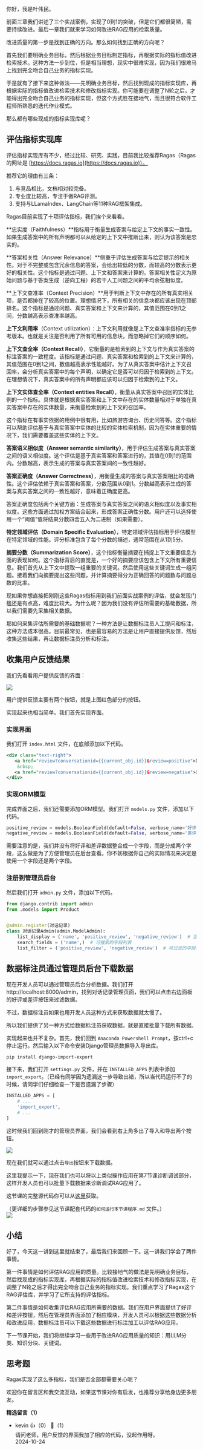 你好，我是叶伟民。

前面三章我们讲述了三个实战案例，实现了0到1的突破，但是它们都很简陋，需要持续改进。最后一章我们就来学习如何改进RAG应用的检索质量。

改进质量的第一步是找到正确的方向。那么如何找到正确的方向呢？

首先我们要明确业务目标，然后根据业务目标制定指标，再根据实际的指标值改进检索技术。这种方法一步到位，但是相当理想，现实中很难实现，因为我们很难马上找到完全吻合自己业务的指标实现。

于是就有了接下来这种做法——先明确业务目标，然后找到现成的指标实现库，再根据实际的指标值改进检索技术和修改指标实现。你可能要在调整了N轮之后，才能得出完全吻合自己业务的指标实现，但这个方式胜在接地气，而且很符合软件工程师所熟悉的迭代作业模式。

那么都有哪些现成的指标实现库呢？

## 评估指标实现库

评估指标实现库有不少，经过比较、研究、实践，目前我比较推荐Ragas（Ragas的网址是 [https://docs.ragas.io](https://docs.ragas.io)）。

推荐它的理由有三条：

1. 与竞品相比，文档相对较完备。
2. 专业度比较高，专注于做RAG评测。
3. 支持与LLamaIndex、LangChain等11种RAG框架集成。

Ragas目前实现了十项评估指标，我们挨个来看看。

**忠实度（Faithfulness）**指标用于衡量生成答案与给定上下文的事实一致性。如果生成答案中的所有声明都可以从给定的上下文中推断出来，则认为该答案是忠实的。

**答案相关性（Answer Relevance）**侧重于评估生成答案与给定提示的相关性。对于不完整或包含冗余信息的答案，会给出较低的分数，而较高的分数表示更好的相关性。这个指标是通过问题、上下文和答案来计算的。答案相关性定义为原始问题与基于答案生成（逆向工程）的若干人工问题之间的平均余弦相似度。

**上下文查准率（Context Precision）**用于判断上下文中存在的所有真实相关项，是否都排在了较高的位置。理想情况下，所有相关的信息块都应该出现在顶部排名。这个指标是通过问题、真实答案和上下文来计算的，其值范围在0到1之间，分数越高表示查准率越高。

**上下文利用率**（Context utilization）：上下文利用就像是上下文查准率指标的无参考版本。也就是关注是否利用了所有可用的信息块，而忽略掉它们的顺序如何。

**上下文查全率（Context Recall）**，它衡量的是检索到的上下文与作为真实答案的标注答案的一致程度。该指标是通过问题、真实答案和检索到的上下文来计算的，其值范围在0到1之间，数值越高表示性能越好。为了从真实答案中估计上下文召回率，会分析真实答案中的每个声明，以确定它是否可以归因于检索到的上下文。在理想情况下，真实答案中的所有声明都应该可以归因于检索到的上下文。

**上下文实体查全率（Context entities Recall）**，衡量从真实答案中召回的实体比例的一个指标。具体就是根据真实答案和上下文中存在的实体数量相对于单独在真实答案中存在的实体数量，来衡量检索到的上下文的召回率。

这个指标在有事实依据的用例中很有用，比如旅游咨询台、历史问答等。这个指标可以帮助评估基于与真实答案中实体的比较的实体检索机制，因为在实体重要的情况下，我们需要覆盖这些实体的上下文。

**答案语义相似度（Answer semantic similarity）**，用于评估生成答案与真实答案之间的语义相似度。这个评估是基于真实答案和答案进行的，其值在0到1的范围内。分数越高，表示生成的答案与真实答案间的一致性越好。

**答案正确度（Answer Correctness）**，用衡量生成的答案与真实答案相比的准确性。这个评估依赖于真实答案和答案，分数范围从0到1。分数越高表示生成的答案与真实答案之间的一致性越好，意味着正确度更高。

答案正确度包括两个关键方面：生成答案与真实答案之间的语义相似度以及事实相似度。这些方面通过加权方案结合起来，形成答案正确性分数。用户还可以选择使用一个“阈值”值将结果分数四舍五入为二进制（如果需要）。

**特定领域评估（Domain Specific Evaluation）**，特定领域评估指标用于评估模型在特定领域的性能。评分标准包含了每个分数的描述，通常范围在从1到5分。

**摘要分数（Summarization Score）**，这个指标衡量摘要在捕捉上下文重要信息方面的表现如何。这个指标背后的直觉是，一个好的摘要应该包含上下文所有重要信息。我们首先从上下文中提取一组重要的关键词。然后使用这些关键词生成一组问题。接着我们向摘要提出这些问题，并计算摘要得分为正确回答的问题数与问题总数的比率。

现如果你想直接把刚刚这些Ragas指标用到我们前面实战案例的评估，就会发现门槛还是有点高，难度比较大。为什么呢？因为我们没有评估所需要的基础数据，所以我们需要先采集相关数据。

那如何采集评估所需要的基础数据呢？一种方法是让数据标注员人工提问和标注，这种方法成本很高。目前最常见，也是最容易的方法是让用户直接提供反馈，然后收集这些结果，再让数据标注员分析和标注。

## 收集用户反馈结果

我们先看看用户提供反馈的界面：

![](https://static001.geekbang.org/resource/image/44/23/443213a221619255a99200550df4e123.jpg?wh=2012x1206)

用户提供反馈主要有两个按钮，就是上图红色部分的按钮。

实现起来也相当简单。我们首先实现界面。

### 实现界面

我们打开 `index.html` 文件，在底部添加以下代码。

```xml
<div class="text-right"> 
   <a href="review?conversationid={{current_obj.id}}&review=positive">好评</a> 
    &nbsp;
   <a href="review?conversationid={{current_obj.id}}&review=negative">差评</a> 
</div>
```

### 实现ORM模型

完成界面之后，我们还需要添加ORM模型。我们打开 `models.py` 文件，添加以下代码。

```python
positive_review = models.BooleanField(default=False, verbose_name='好评')
negative_review = models.BooleanField(default=False, verbose_name='差评')
```

需要注意的是，我们并没有将好评和差评数据整合成一个字段，而是分成两个字段，这么做是为了方便管理员在后台查看。你不妨根据你自己的实际情况来决定是使用一个字段还是两个字段。

### 注册到管理员后台

然后我们打开 `admin.py` 文件，添加以下代码。

```python
from django.contrib import admin
from .models import Product


@admin.register(对话记录)
class 对话记录Admin(admin.ModelAdmin):
    list_display = ('name', 'positive_review', 'negative_review')  # 显示的字段列表
    search_fields = ('name',)  # 可搜索的字段列表
    list_filter = ('positive_review', 'negative_review')  # 可过滤的字段列表
```

## 数据标注员通过管理员后台下载数据

现在开发人员可以通过管理员后台分析数据。我们打开http://localhost:8000/admin，找到对话记录管理页面，我们可以点击右边面板的好评或差评按钮来过滤数据。

不过，数据标注员如果也用开发人员这种方式来获取数据就太慢了。

所以我们提供了另一种方式给数据标注员获取数据，就是直接批量下载所有数据。

实现起来也并不复杂。首先，我们回到 `Anaconda Powershell Prompt`，按ctrl+c停止运行。然后输入以下命令安装Django管理员数据导入导出库。

```bash
pip install django-import-export
```

接下来，我们打开 `settings.py` 文件，并在 `INSTALLED_APPS` 列表中添加 `import_export`。（已经有同学因为遗漏这一步导致出错，所以当代码运行不了的时候，请同学们仔细检查一下是否遗漏了步骤）

```python
INSTALLED_APPS = [
    # ...
    'import_export',
    # ...
]
```

这时候我们回到刚才的管理员界面，我们会看到右上角多出了导入和导出两个按钮。

![](https://static001.geekbang.org/resource/image/85/97/85bef3bc948ced6c5d606aab69c3d797.jpg?wh=2283x377)

现在我们就可以通过点击`导出`按钮来下载数据。

这里我提示一下，现在我们也可以将以上类似操作应用在第7节课诊断调试部分，这样开发人员也可以批量下载数据来诊断调试RAG应用了。

这节课的完整源代码你可以从[这里](https://github.com/weiminye/time-geekbang-org-rag/tree/main/%E5%AE%9E%E6%88%98%E6%A1%88%E4%BE%8B3/%E7%AC%AC20%E8%8A%82)获取。

（更详细的步骤参见这节课配套代码的`如何运行本节课程序.md` 文件。）  
![](https://static001.geekbang.org/resource/image/a1/c9/a1c7f9ac017c29b54b2a514913c56bc9.jpg?wh=3072x1629)

## 小结

好了，今天这一讲到这里就结束了，最后我们来回顾一下。这一讲我们学会了两件事情。

第一件事情是如何评估RAG应用的质量。比较接地气的做法是先明确业务目标，然后找现成的指标实现库，再根据实际的指标值改进检索技术和修改指标实现，在调整了N轮之后才得出完全吻合自己业务的指标实现。我们重点学习了Ragas这个RAG评估库，并学习了它所支持的评估指标。

第二件事情是如何收集评估RAG应用所需要的数据。我们在用户界面提供了好评和差评按钮，然后在管理员界面添加了相应模块，开发人员可以根据这些数据分析和改进应用，数据标注员可以下载这些数据进行标注加工以评估RAG应用。

下一节课开始，我们将继续学习一些用于改进RAG应用质量的知识：用LLM分类、知识分块、关键词。

## 思考题

Ragas实现了这么多指标，我们是否全部都需要关心呢？

欢迎你在留言区和我交流互动，如果这节课对你有启发，也推荐分享给身边更多朋友。
<div><strong>精选留言（1）</strong></div><ul>
<li><span>kevin</span> 👍（0） 💬（1）<div>请问老师，用户反馈的界面我加了相应的代码，没起作用呀。</div>2024-10-24</li><br/>
</ul>